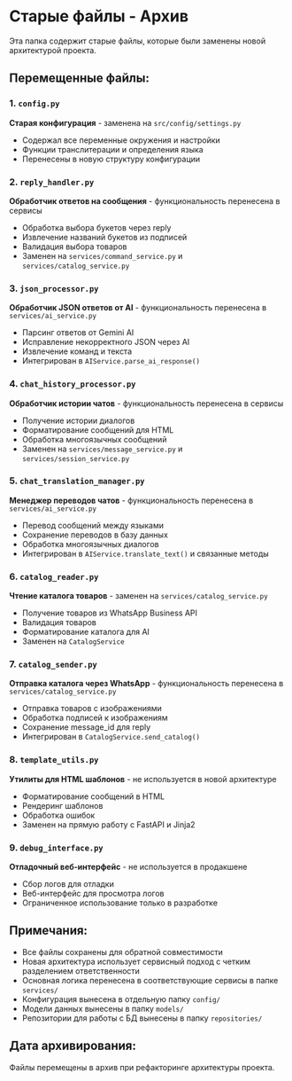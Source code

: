 # Старые файлы - Архив

Эта папка содержит старые файлы, которые были заменены новой архитектурой проекта.

## Перемещенные файлы:

### 1. `config.py`
**Старая конфигурация** - заменена на `src/config/settings.py`
- Содержал все переменные окружения и настройки
- Функции транслитерации и определения языка
- Перенесены в новую структуру конфигурации

### 2. `reply_handler.py`
**Обработчик ответов на сообщения** - функциональность перенесена в сервисы
- Обработка выбора букетов через reply
- Извлечение названий букетов из подписей
- Валидация выбора товаров
- Заменен на `services/command_service.py` и `services/catalog_service.py`

### 3. `json_processor.py`
**Обработчик JSON ответов от AI** - функциональность перенесена в `services/ai_service.py`
- Парсинг ответов от Gemini AI
- Исправление некорректного JSON через AI
- Извлечение команд и текста
- Интегрирован в `AIService.parse_ai_response()`

### 4. `chat_history_processor.py`
**Обработчик истории чатов** - функциональность перенесена в сервисы
- Получение истории диалогов
- Форматирование сообщений для HTML
- Обработка многоязычных сообщений
- Заменен на `services/message_service.py` и `services/session_service.py`

### 5. `chat_translation_manager.py`
**Менеджер переводов чатов** - функциональность перенесена в `services/ai_service.py`
- Перевод сообщений между языками
- Сохранение переводов в базу данных
- Обработка многоязычных диалогов
- Интегрирован в `AIService.translate_text()` и связанные методы

### 6. `catalog_reader.py`
**Чтение каталога товаров** - заменен на `services/catalog_service.py`
- Получение товаров из WhatsApp Business API
- Валидация товаров
- Форматирование каталога для AI
- Заменен на `CatalogService`

### 7. `catalog_sender.py`
**Отправка каталога через WhatsApp** - функциональность перенесена в `services/catalog_service.py`
- Отправка товаров с изображениями
- Обработка подписей к изображениям
- Сохранение message_id для reply
- Интегрирован в `CatalogService.send_catalog()`

### 8. `template_utils.py`
**Утилиты для HTML шаблонов** - не используется в новой архитектуре
- Форматирование сообщений в HTML
- Рендеринг шаблонов
- Обработка ошибок
- Заменен на прямую работу с FastAPI и Jinja2

### 9. `debug_interface.py`
**Отладочный веб-интерфейс** - не используется в продакшене
- Сбор логов для отладки
- Веб-интерфейс для просмотра логов
- Ограниченное использование только в разработке

## Примечания:

- Все файлы сохранены для обратной совместимости
- Новая архитектура использует сервисный подход с четким разделением ответственности
- Основная логика перенесена в соответствующие сервисы в папке `services/`
- Конфигурация вынесена в отдельную папку `config/`
- Модели данных вынесены в папку `models/`
- Репозитории для работы с БД вынесены в папку `repositories/`

## Дата архивирования:
Файлы перемещены в архив при рефакторинге архитектуры проекта. 